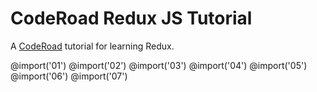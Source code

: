 # CodeRoad Redux JS Tutorial

A [CodeRoad](https://coderoad.github.io) tutorial for learning Redux.

@import('01')
@import('02')
@import('03')
@import('04')
@import('05')
@import('06')
@import('07')
<!-- @import('08') -->
<!-- @import('09') -->
